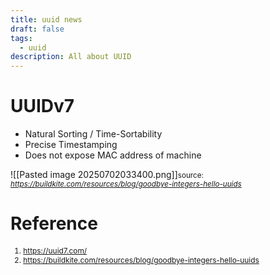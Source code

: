 ```yaml
---
title: uuid news
draft: false
tags:
  - uuid
description: All about UUID
---
```


# UUIDv7
- Natural Sorting / Time-Sortability
- Precise Timestamping
- Does not expose MAC address of machine

![[Pasted image 20250702033400.png]]<small>source: <i>https://buildkite.com/resources/blog/goodbye-integers-hello-uuids</i></small>
# Reference

<div style="font-size:0.85em;">
  <ol>
    <li><a href="https://uuid7.com/">https://uuid7.com/</a></li>
    <li><a href="https://buildkite.com/resources/blog/goodbye-integers-hello-uuids">https://buildkite.com/resources/blog/goodbye-integers-hello-uuids</a></li>
  </ol>
</div>
